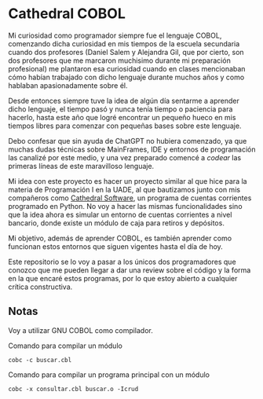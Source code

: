 # Cathedral COBOL
Mi curiosidad como programador siempre fue el lenguaje COBOL, comenzando dicha curiosidad en mis tiempos de la escuela secundaria cuando dos profesores (Daniel Salem y Alejandra Gil, que por cierto, son dos profesores que me marcaron muchisimo durante mi preparación profesional) me plantaron esa curiosidad cuando en clases mencionaban cómo habían trabajado con dicho lenguaje durante muchos años y como hablaban apasionadamente sobre él.

Desde entonces siempre tuve la idea de algún día sentarme a aprender dicho lenguaje, el tiempo pasó y nunca tenía tiempo o paciencia para hacerlo, hasta este año que logré encontrar un pequeño hueco en mis tiempos libres para comenzar con pequeñas bases sobre este lenguaje.

Debo confesar que sin ayuda de ChatGPT no hubiera comenzado, ya que muchas dudas técnicas sobre MainFrames, IDE y entornos de programación las canalizé por este medio, y una vez preparado comencé a *codear* las primeras líneas de este maravilloso lenguaje.

Mi idea con este proyecto es hacer un proyecto similar al que hice para la materia de Programación I en la UADE, al que bautizamos junto con mis compañeros como [Cathedral Software](https://github.com/marcoss2009/cathedral-software), un programa de cuentas corrientes programado en Python. No voy a hacer las mismas funcionalidades sino que la idea ahora es simular un entorno de cuentas corrientes a nivel bancario, donde existe un módulo de caja para retiros y depósitos.

Mi objetivo, además de aprender COBOL, es también aprender como funcionan estos entornos que siguen vigentes hasta el día de hoy.

Este repositorio se lo voy a pasar a los únicos dos programadores que conozco que me pueden llegar a dar una review sobre el código y la forma en la que encaré estos programas, por lo que estoy abierto a cualquier crítica constructiva.

## Notas
Voy a utilizar GNU COBOL como compilador.

Comando para compilar un módulo

    cobc -c buscar.cbl

Comando para compilar un programa principal con un módulo

    cobc -x consultar.cbl buscar.o -Icrud